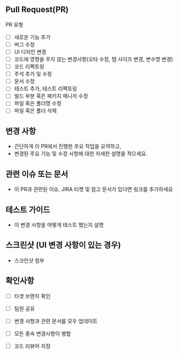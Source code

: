 ## Pull Request(PR)
PR 유형
- [ ] 새로운 기능 추가
- [ ] 버그 수정
- [ ] UI 디자인 변경
- [ ] 코드에 영향을 주지 않는 변경사항(오타 수정, 탭 사이즈 변경, 변수명 변경)
- [ ] 코드 리팩토링
- [ ] 주석 추가 및 수정
- [ ] 문서 수정
- [ ] 테스트 추가, 테스트 리팩토링
- [ ] 빌드 부분 혹은 패키지 매니저 수정
- [ ] 파일 혹은 폴더명 수정
- [ ] 파일 혹은 폴더 삭제

## 변경 사항
- 간단하게 이 PR에서 진행한 주요 작업을 요약하고,
- 변경된 주요 기능 및 수정 사항에 대한 자세한 설명을 적으세요.

## 관련 이슈 또는 문서
- 이 PR과 관련된 이슈, JIRA 티켓 및 참고 문서가 있다면 링크를 추가하세요

## 테스트 가이드
- 이 변경 사항을 어떻게 테스트 했는지 설명

## 스크린샷 (UI 변경 사항이 있는 경우)
- 스크린샷 첨부

## 확인사항
- [ ] 타겟 브랜치 확인
- [ ] 팀원 공유
- [ ] 변경 사항과 관련 문서를 모두 업데이트
- [ ] 모든 종속 변경사항이 병합
- [ ] 코드 리뷰어 지정

  
